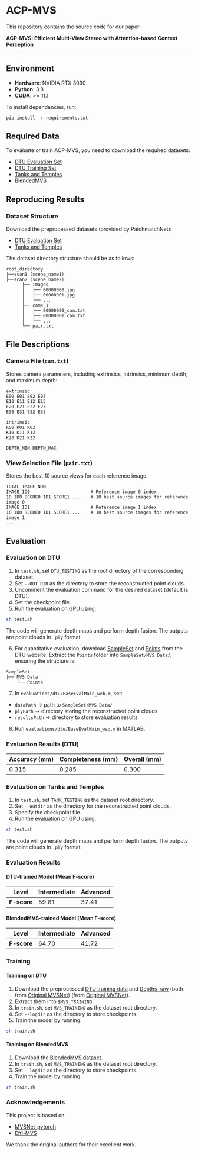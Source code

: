 # ACP-MVS  

This repository contains the source code for our paper:  

**ACP-MVS: Efficient Multi-View Stereo with Attention-based Context Perception**  

---

## Environment  
- **Hardware**: NVIDIA RTX 3090  
- **Python**: 3.8  
- **CUDA**: >= 11.1  

To install dependencies, run:  
```bash
pip install -r requirements.txt
```

## **Required Data**  
To evaluate or train ACP-MVS, you need to download the required datasets:  

- [DTU Evaluation Set](https://drive.google.com/file/d/1jN8yEQX0a-S22XwUjISM8xSJD39pFLL_/view?usp=sharing)  
- [DTU Training Set](https://drive.google.com/file/d/1eDjh-_bxKKnEuz5h-HXS7EDJn59clx6V/view)  
- [Tanks and Temples](https://drive.google.com/file/d/1gAfmeoGNEFl9dL4QcAU4kF0BAyTd-r8Z/view?usp=sharing)  
- [BlendedMVS](https://1drv.ms/u/s!Ag8Dbz2Aqc81gVDgxb8MDGgoV74S?e=hJKlvV)  


## **Reproducing Results**  

### **Dataset Structure**  
Download the preprocessed datasets (provided by PatchmatchNet):  

- [DTU Evaluation Set](https://drive.google.com/file/d/1jN8yEQX0a-S22XwUjISM8xSJD39pFLL_/view?usp=sharing)  
- [Tanks and Temples](https://drive.google.com/file/d/1gAfmeoGNEFl9dL4QcAU4kF0BAyTd-r8Z/view?usp=sharing)  

The dataset directory structure should be as follows:  
```
root_directory
├──scan1 (scene_name1)
├──scan2 (scene_name2) 
      ├── images                 
      │   ├── 00000000.jpg       
      │   ├── 00000001.jpg       
      │   └── ...                
      ├── cams_1                   
      │   ├── 00000000_cam.txt   
      │   ├── 00000001_cam.txt   
      │   └── ...                
      └── pair.txt  
```

## **File Descriptions**  

### **Camera File (`cam.txt`)**  
Stores camera parameters, including extrinsics, intrinsics, minimum depth, and maximum depth:
```
extrinsic
E00 E01 E02 E03
E10 E11 E12 E13
E20 E21 E22 E23
E30 E31 E32 E33

intrinsic
K00 K01 K02
K10 K11 K12
K20 K21 K22

DEPTH_MIN DEPTH_MAX 
```

### **View Selection File (`pair.txt`)**  
Stores the best 10 source views for each reference image:  

```
TOTAL_IMAGE_NUM
IMAGE_ID0                       # Reference image 0 index
10 ID0 SCORE0 ID1 SCORE1 ...    # 10 best source images for reference image 0 
IMAGE_ID1                       # Reference image 1 index
10 ID0 SCORE0 ID1 SCORE1 ...    # 10 best source images for reference image 1 
...
``` 

## **Evaluation**  

### **Evaluation on DTU**  
1. In `test.sh`, set `DTU_TESTING` as the root directory of the corresponding dataset.  
2. Set `--OUT_DIR` as the directory to store the reconstructed point clouds.  
3. Uncomment the evaluation command for the desired dataset (default is DTU).  
4. Set the checkpoint file.  
5. Run the evaluation on GPU using:  
```bash
sh test.sh
```
The code will generate depth maps and perform depth fusion. The outputs are point clouds in `.ply` format.

6. For quantitative evaluation, download [SampleSet](http://roboimagedata.compute.dtu.dk/?page_id=36) and [Points](http://roboimagedata.compute.dtu.dk/?page_id=36) from the DTU website. Extract the `Points` folder into `SampleSet/MVS Data/`, ensuring the structure is:
```plaintext
SampleSet
├── MVS Data
    └── Points
```
7. In `evaluations/dtu/BaseEvalMain_web.m`, set:

- `dataPath` → path to `SampleSet/MVS Data/`
- `plyPath` → directory storing the reconstructed point clouds
- `resultsPath` → directory to store evaluation results

8. Run `evaluations/dtu/BaseEvalMain_web.m` in MATLAB.

### **Evaluation Results (DTU)**

| Accuracy (mm) | Completeness (mm) | Overall (mm) |
|---------------|-------------------|--------------|
| 0.315         | 0.285             | 0.300        |



### **Evaluation on Tanks and Temples**

1. In `test.sh`, set `TANK_TESTING` as the dataset root directory.  
2. Set `--outdir` as the directory for the reconstructed point clouds.  
3. Specify the checkpoint file. 
4. Run the evaluation on GPU using:  
```bash
sh test.sh
```
The code will generate depth maps and perform depth fusion. The outputs are point clouds in `.ply` format.


### **Evaluation Results**

#### **DTU-trained Model (Mean F-score)**

| Level        | Intermediate | Advanced |
|--------------|--------------|----------|
| **F-score**  | 59.81        | 37.41    |

#### **BlendedMVS-trained Model (Mean F-score)**

| Level        | Intermediate | Advanced |
|--------------|--------------|----------|
| **F-score**  | 64.70        | 41.72    |


### **Training**

#### **Training on DTU**

1. Download the preprocessed [DTU training data](https://drive.google.com/file/d/1eDjh-_bxKKnEuz5h-HXS7EDJn59clx6V/view)
 and [Depths_raw](https://virutalbuy-public.oss-cn-hangzhou.aliyuncs.com/share/cascade-stereo/CasMVSNet/dtu_data/dtu_train_hr/Depths_raw.zip) 
 (both from [Original MVSNet](https://github.com/YoYo000/MVSNet)) (from [Original MVSNet](https://github.com/YoYo000/MVSNet)).
2. Extract them into `$MVS_TRAINING`.
3. In `train.sh`, set `MVS_TRAINING` as the dataset root directory.
4. Set `--logdir` as the directory to store checkpoints.
5. Train the model by running:
```bash
sh train.sh
```


#### **Training on BlendedMVS**

1. Download the [BlendedMVS dataset](https://1drv.ms/u/s!Ag8Dbz2Aqc81gVDgxb8MDGgoV74S?e=hJKlvV).
2. In `train.sh`, set `MVS_TRAINING` as the dataset root directory.
3. Set `--logdir` as the directory to store checkpoints.
4. Train the model by running:

```bash
sh train.sh
```

### **Acknowledgements**

This project is based on:

- [MVSNet-pytorch](https://github.com/xy-guo/MVSNet_pytorch)
- [Effi-MVS](https://github.com/bdwsq1996/Effi-MVS)

We thank the original authors for their excellent work.

